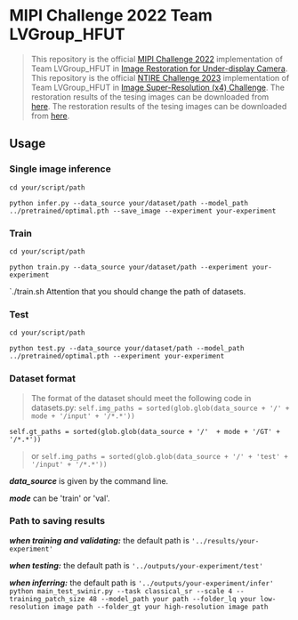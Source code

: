 # MIPI Challenge 2022 Team LVGroup_HFUT

> This repository is the official [MIPI Challenge 2022](http://mipi-challenge.org/#) implementation of Team LVGroup_HFUT in [Image Restoration for Under-display Camera](https://codalab.lisn.upsaclay.fr/competitions/4874).
> This repository is the official [NTIRE Challenge 2023](https://cvlai.net/ntire/2023/#) implementation of Team LVGroup_HFUT in [Image Super-Resolution (x4) Challenge](https://codalab.lisn.upsaclay.fr/competitions/10251).
> The restoration results of the tesing images can be downloaded from [here](https://pan.baidu.com/s/10Te4V1q4wRXi3x_MzvIHpA?pwd=0ino).
> The restoration results of the tesing images can be downloaded from [here]().
## Usage

### Single image inference

`cd your/script/path`

`python infer.py --data_source your/dataset/path --model_path ../pretrained/optimal.pth --save_image --experiment your-experiment`

### Train

`cd your/script/path`

`python train.py --data_source your/dataset/path --experiment your-experiment`

`./train.sh
Attention that you should change the path of datasets.
### Test
`cd your/script/path`

`python test.py --data_source your/dataset/path --model_path ../pretrained/optimal.pth --experiment your-experiment`

### Dataset format

> The format of the dataset should meet the following code in datasets.py:
`self.img_paths = sorted(glob.glob(data_source + '/' + mode + '/input' + '/*.*'))`

`self.gt_paths = sorted(glob.glob(data_source + '/'  + mode + '/GT' + '/*.*'))`

> or
`self.img_paths = sorted(glob.glob(data_source + '/' + 'test' + '/input' + '/*.*'))`

***data_source*** is given by the command line.

***mode*** can be 'train' or 'val'.

### Path to saving results

***when training and validating:***  the default path is `'../results/your-experiment'`

***when testing:***  the default path is `'../outputs/your-experiment/test'`

***when inferring:***  the default path is `'../outputs/your-experiment/infer'`
`python main_test_swinir.py --task classical_sr --scale 4 --training_patch_size 48 --model_path your path --folder_lq your low-resolution image path --folder_gt your high-resolution image path`
